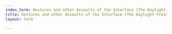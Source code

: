 ```yaml
---
index_term: Gestures and other Assaults of the Interface (The Daylight Press, 1969)
title: Gestures and other Assaults of the Interface (The Daylight Press, 1969)
layout: term

---
```

